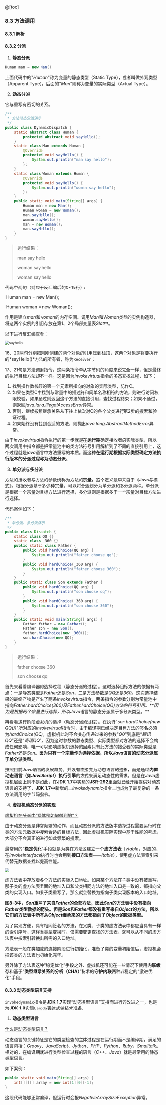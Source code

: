 @[toc]

### 8.3 方法调用

#### 8.3.1 解析

#### 8.3.2 分派

1. **静态分派**

```java
Human man = new Man()
```

上面代码中的"*Human*"称为变量的静态类型（Static Type），或者叫做外观类型（Apparent Type），后面的“*Man*”则称为变量的实际类型（Actual Type）。

2. **动态分派**

它与重写有密切的关系。

```java
/**
 * 方法动态分派演示
 */
public class DynamicDispatch {
    static abstract class Human {
        protected abstract void sayHello();
    }
    static class Man extends Human {
        @Override
        protected void sayHello() {
            System.out.println("man say hello");
        };
    }
    static class Woman extends Human {
        @Override
        protected void sayHello() {
            System.out.println("woman say hello");
        };
    }
    public static void main(String[] args) {
        Human man = new Man();
        Human woman = new Woman();
        man.sayHello();
        woman.sayHello();
        man = new Woman();
        man.sayHello();
    }
}
```

> 运行结果：
>
> man say hello
>
> woman say hello
>
> woman say hello

代码中两句（对应于反汇编后的0~15行）:

​	Human man = new Man();

​	Human woman = new Woman();

作用是建立*man*和*woman*的内存空间、调用*Man*和*Woman*类型的实例构造器，将这两个实例的引用存放在第1、2个局部变量表*Slot*中。

以下进行反汇编查看：

<img src="F:\文档\Typora Files\markdown-notes\images\notes\java\sayhello.PNG" alt="sayhello" style="zoom:80%;" />

16、20两句分别把刚刚创建的两个对象的引用压到栈顶，这两个对象是将要执行的*sayHello()*方法的所有者，称为`Receiver`；

17、21句是方法调用指令，这两条指令单从字节码的角度来说完全一样，但是最终的执行目标方法却不一样。这是因为*invokevirtual*指令的多态查找过程，如下：

1. 找到操作数栈顶的第一个元素所指向的对象的实际类型，记作C。
2. 如果在类型C中找到与常量中的描述符和简单名称相符的方法，则进行访问权限校验，如果通过则返回这个方法的直接引用，查找过程结束；如果不通过，则返回*java.lana.IllegalAccessError*异常。
3. 否则，继续按照继承关系从下往上依次对C的各个父类进行第2步的搜索和验证过程。
4. 如果始终没有找到合适的方法，则抛出*java.lang.AbstractMethodError*异常。

由于*invokevirtual*指令执行的第一步就是在**运行期**确定接收者的实际类型，所以两次调用中指令都是把常量池中的类方法符号引用解析到了不同的直接引用上，这个过程就是*java*语言中方法重写的本质。而这种**在运行期根据实际类型确定方法执行版本的分派过程称为动态分派**。

3. **单分派与多分派**

方法的接收者与方法的参数统称为方法的**宗量**，这个定义最早来自于《Java与模式》。根据分派基于多少种宗量，可以将分派划分为单分派和多分派两种。单分派是根据一个宗量对目标方法进行选择，多分派则是根据多于一个宗量对目标方法进行选择。

代码案例如下：

```java
/**
 * 单分派、多分派演示
 */
public class Dispatch {
    static class QQ {}
    static class _360 {}
    public static class Father {
        public void hardChoice(QQ arg) {
            System.out.println("father choose qq");
        }
        public void hardChoice(_360 arg) {
            System.out.println("father choose 360");
        }
    }
    public static class Son extends Father {
        public void hardChoice(QQ arg) {
            System.out.println("son choose qq");
        }
        public void hardChoice(_360 arg) {
            System.out.println("son choose 360");
        }
    }
    public static void main(String[] args) {
        Father father = new Father();
        Father son = new Son();
        father.hardChoice(new _360());
        son.hardChoice(new QQ);
    }
}
```

> 运行结果：
>
> father choose 360
>
> son choose qq

首先来看看编译器的选择过程（静态分派的过程）。这时选择目标方法的依据有两点：一是静态类型是*Father*还是*Son*，二是方法参数是*QQ*还是*360*。这次选择结果的最终产物是产生了两条*invokevirtual*指令，两条指令的参数分别为常量池中指向*Father.hardChoice(360)*及*Father.hardChoice(QQ)*方法的符号引用。**因为是根据两个宗量进行选择，所以*Java*语言的静态分派属于多分派类型。**

再看看运行阶段虚拟机的选择（动态分派的过程）。在执行"*son.hardChoice(new QQ())*"所对应的*invokevirtual*指令时，由于编译期已经决定目标方法的签名必须为*hardChoice(QQ)*，虚拟机此时不会关心传递过来的参数"*QQ*"到底是“*腾讯QQ*”还是“*奇瑞QQ*”，因为这时参数的静态类型、实际类型都对方法的选择不会构成任何影响，唯一可以影响虚拟机选择的因素只有此方法的接受者的实际类型是*Father*还是*Son*。**因为只有一个宗量作为选择依据，所以*Java*语言的动态分派属于单分派类型。**

按照目前*Java*语言的发展趋势，并没有直接变为动态语言的迹象，而是通过**内置动态语言（如*JavaScript*）执行引擎**的方式来满足动态性的需求。但是在*Java*虚拟机层面上则不是如此，在**JDK 1.7**中实现的**JSR-292**里面就已经开始提供对动态语言的支持了，**JDK 1.7**中新增的__*invokedynamic*指令__也成为了最复杂的一条方法调用的字节码指令。

4. **虚拟机动态分派的实现**

<u>虚拟机在分派中“具体是如何做到的”？</u>

由于动态分派是非常频繁的动作，而且动态分派的方法版本选择过程需要运行时在类的方法元数据中搜索合适的目标方法，因此虚拟机实际实现中基于性能的考虑，大部分不会真正的进行如此频繁的搜索。

最常用的“**稳定优化**”手段就是为类在方法区建立一个**虚方法表**（*vtable*，对应的，在*invokeinterface*执行时也会用到**接口方法表**——*itable*），使用虚方法表索引来代替元数据查找以提高性能。

<img src="https://ss0.bdstatic.com/70cFuHSh_Q1YnxGkpoWK1HF6hhy/it/u=3602393455,2423916211&amp;fm=26&amp;gp=0.jpg" style="zoom:80%;" />

虚方法表中存放着各个方法的实际入口地址。如果某个方法在子类中没有被重写，那子类的虚方法表里面的地址入口和父类相同方法的地址入口是一致的，都指向父类的实现入口。如果子类重写了，那么就会替换为指向子类实现版本的入口地址。

**图8-3中，*Son*重写了来自*Father*的全部方法，因此*Son*的方法表中没有指向*Father*类型数据的箭头。但是*Son*和*Father*都没有重写来自*Object*的方法，所以它们的方法表中所有从*Object*继承来的方法都指向了*Object*的数据类型。**

为了实现方便，具有相同签名的方法，在父类、子类的虚方法表中都应当具有一样的索引序号，这样当类型变换时，仅需要变更查找的方法表，就可以从不同的虚方法表中按索引转换出所需的入口地址。

方法表一般在类加载的连接阶段进行初始化，准备了类的变量初始值后，虚拟机会把该类的方法表也初始化完毕。

另外除了方法表这种“稳定优化”手段之外，虚拟机还可能在一些情况下使用**内联缓存**和基于“**类型继承关系的分析（CHA）**”技术的**守护内联**两种非稳定的“激进优化”手段。

####  8.3.3 动态类型语言支持

`invokedynamic`指令是**JDK 1.7**实现“动态类型语言”支持而进行的改进之一，也是为**JDK 1.8**实现`Lambda`表达式做技术准备。

1. **动态类型语言**

<u>什么是动态类型语言？</u>

动态语言的关键特征是它的类型检查的主体过程是在运行期而不是编译期，满足的语言包括：*Groovy、JavaScript、Jython、PHP、Python、Ruby、Smalltalk*。相对的，在编译期就进行类型检查过程的语言（*C++、Java*）就是最常用的静态类型语言。

如下案例：

```java
public static void main(String[] args) {
    int[][][] array = new int[1][0][-1];
}
```

这段代码能够正常编译，但运行时会报*NegativeArraySizeException*异常。
